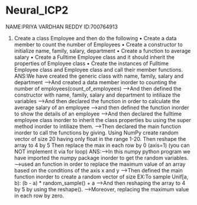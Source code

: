 # Neural_ICP2
NAME:PRIYA VARDHAN REDDY                 ID:700764913
1) Create a class Employee and then do the following
• Create a data member to count the number of Employees
• Create a constructor to initialize name, family, salary, department
• Create a function to average salary
• Create a Fulltime Employee class and it should inherit the properties of Employee class
• Create the instances of Fulltime Employee class and Employee class and call their member functions.
ANS:We have created the generic class with name, family, salary and department -->And created a data member inorder to counting the number of employees(count_of_employees) -->And then defined the constructor with name, family, salary and department to intiliaze the variables -->And then declared the function in order to calculate the average salary of an employee -->and then defined the function inorder to show the details of an employee -->And then declared the fulltime employee class inorder to inherit the class properties bu using the super method inorder to intiliaze them. -->Then declared the main function inorder to call the functions by giving.
Using NumPy create random vector of size 20 having only float in the range 1-20.
Then reshape the array to 4 by 5
Then replace the max in each row by 0 (axis=1)
(you can NOT implement it via for loop)
ANS:-->In this numpy python program we have imported the numpy package inorder to get the random variables. -->used an function in order to replace the maximum value of an array based on the conditions of the axis x and y -->Then defined the main function inorder to create a random vector of size EX:To sample Unif[a, b): (b - a) * random_sample() + a -->And then reshaping the array to 4 by 5 by using the reshape(). -->Moreover, replacing the maximum value in each row by zero.

